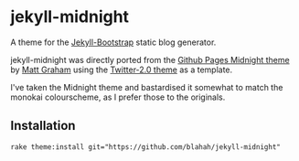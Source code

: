 jekyll-midnight
===============

A theme for the [Jekyll-Bootstrap](http://jekyllbootstrap.com/) static blog generator.

jekyll-midnight was directly ported from the [Github Pages Midnight theme](https://github.com/mattgraham/Midnight)
by [Matt Graham](https://github.com/mattgraham) using the [Twitter-2.0 theme](https://github.com/gdagley/theme-twitter-2.0)
 as a template.

I've taken the Midnight theme and bastardised it somewhat to match the monokai
 colourscheme, as I prefer those to the originals.

Installation
------------

    rake theme:install git="https://github.com/blahah/jekyll-midnight"
